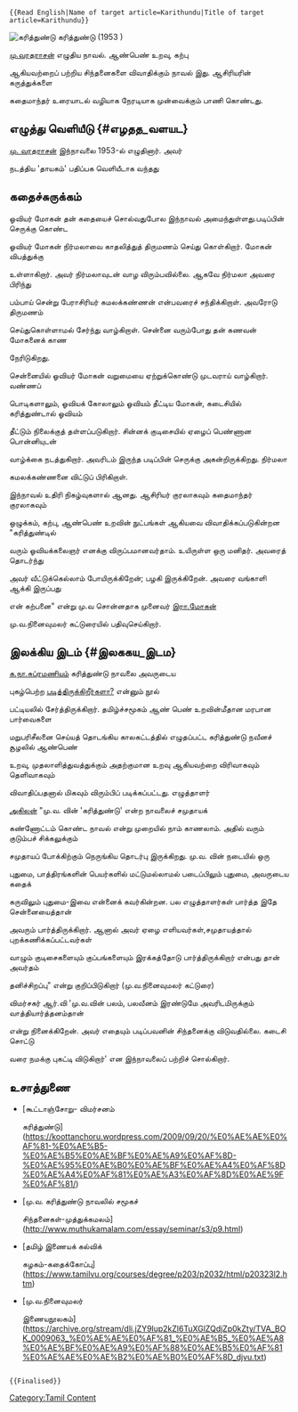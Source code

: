 ```{=mediawiki}
{{Read English|Name of target article=Karithundu|Title of target article=Karithundu}}
```
![கரித்துண்டு](கரித்துண்டு.jpg "கரித்துண்டு") கரித்துண்டு (1953 )
[மு.வரதராசன்](மு._வரதராசன் "wikilink") எழுதிய நாவல். ஆண்பெண் உறவு, கற்பு
ஆகியவற்றைப் பற்றிய சிந்தனைகளை விவாதிக்கும் நாவல் இது. ஆசிரியரின் கருத்துக்களை
கதைமாந்தர் உரையாடல் வழியாக நேரடியாக முன்வைக்கும் பாணி கொண்டது.

## எழுத்து வெளியீடு {#எழதத_வளயட}

[மு. வரதராசன்](மு._வரதராசன் "wikilink") இந்நாவலை 1953-ல் எழுதினார். அவர்
நடத்திய \'தாயகம்\' பதிப்பக வெளியீடாக வந்தது

## கதைச்சுருக்கம்

ஓவியர் மோகன் தன் கதையைச் சொல்வதுபோல இந்நாவல் அமைந்துள்ளது.படிப்பின் செருக்கு கொண்ட
ஓவியர் மோகன் நிர்மலாவை காதலித்துத் திருமணம் செய்து கொள்கிறார். மோகன் விபத்துக்கு
உள்ளாகிறார். அவர் நிர்மலாவுடன் வாழ விரும்பவில்லை. ஆகவே நிர்மலா அவரை பிரிந்து
பம்பாய் சென்று பேராசிரியர் கமலக்கண்ணன் என்பவரைச் சந்திக்கிறாள். அவரோடு திருமணம்
செய்துகொள்ளாமல் சேர்ந்து வாழ்கிறாள். சென்னை வரும்போது தன் கணவன் மோகனைக் காண
நேரிடுகிறது.

சென்னையில் ஓவியர் மோகன் வறுமையை ஏற்றுக்கொண்டு முடவராய் வாழ்கிறார். வண்ணப்
பொடிகளாலும், ஓவியக் கோலாலும் ஓவியம் தீட்டிய மோகன், கடைசியில் கரித்துண்டால் ஓவியம்
தீட்டும் நிலைக்குத் தள்ளப்படுகிறார். சின்னக் குடிசையில் ஏழைப் பெண்ணான பொன்னியுடன்
வாழ்க்கை நடத்துகிறார். அவரிடம் இருந்த படிப்பின் செருக்கு அகன்றிருக்கிறது. நிர்மலா
கமலக்கண்ணனை விட்டுப் பிரிகிறாள்.

இந்நாவல் உதிரி நிகழ்வுகளால் ஆனது. ஆசிரியர் குரலாகவும் கதைமாந்தர் குரலாகவும்
ஒழுக்கம், கற்பு, ஆண்பெண் உறவின் நுட்பங்கள் ஆகியவை விவாதிக்கப்படுகின்றன \"கரித்துண்டில்‌
வரும்‌ ஓவியக்கலைஞர்‌ எனக்கு விருப்பமானவர்‌தாம்‌. உயிருள்ள ஒரு மனிதர்‌. அவரைத்‌ தொடர்ந்து
அவர்‌ வீட்டுக்‌கெல்லாம்‌ போயிருக்கிறேன்‌; பழகி இருக்கிறேன்‌. அவரை வங்காளி ஆக்கி இருப்பது
என்‌ கற்பனை\" என்று மு.வ சொன்னதாக முனைவர் [இரா.மோகன்](இரா.மோகன் "wikilink")
மு.வ.நினைவுமலர் கட்டுரையில் பதிவுசெய்கிறார்.

## இலக்கிய இடம் {#இலககய_இடம}

[க.நா.சுப்ரமணியம்](க.நா.சுப்ரமணியம் "wikilink") கரித்துண்டு நாவலை அவருடைய
புகழ்பெற்ற [படித்திருக்கிறீர்களா?](படித்திருக்கிறீர்களா? "wikilink") என்னும் நூல்
பட்டியலில் சேர்த்திருக்கிறார். தமிழ்ச்சமூகம் ஆண் பெண் உறவின்மீதான மரபான பார்வைகளை
மறுபரிசீலனை செய்யத் தொடங்கிய காலகட்டத்தில் எழுதப்பட்ட கரித்துண்டு நவீனச் சூழலில் ஆண்பெண்
உறவு, முதலாளித்துவத்துக்கும் அதற்குமான உறவு ஆகியவற்றை விரிவாகவும் தெளிவாகவும்
விவாதிப்பதனால் மிகவும் விரும்பிப் படிக்கப்பட்டது. எழுத்தாளர்
[அகிலன்](அகிலன் "wikilink") \"மு.வ. வின்‌ \'கரித்துண்டு\' என்ற நாவலைச்‌ சமுதாயக்‌
கண்ணோட்டம்‌ கொண்ட நாவல்‌ என்று முறையில்‌ நாம்‌ காணலாம்‌. அதில்‌ வரும்‌ குடும்பச்‌ சிக்கலுக்கும்‌
சமுதாயப்‌ போக்‌கிற்கும்‌ நெருங்கிய தொடர்பு இருக்கிறது. மு.வ. வின்‌ நடையில்‌ ஒரு
புதுமை, பாத்திரங்களின்‌ பெயர்களில்‌ மட்டுமல்லாமல்‌ படைப்பிலும்‌ புதுமை, அவருடைய கதைக்‌
கருவிலும்‌ புதுமை-இவை என்னைக்‌ கவர்கின்றன. பல எழுத்தாளர்கள்‌ பார்த்த இதே சென்னையைத்தான்‌
அவரும்‌ பார்த்திருக்கிறார்‌. ஆனால்‌ அவர்‌ ஏழை எளியவர்கள்‌,சமுதாயத்‌தால்‌ புறக்கணிக்கப்பட்டவர்கள்‌
வாழும்‌ குடிசைகளையும்‌ குப்பங்களையும்‌ இரக்கத்தோடு பார்த்திருக்கிறார்‌ என்பது தான்‌ அவர்தம்‌
தனிச்‌சிறப்பு\" என்று குறிப்பிடுகிறார் (மு.வ.நினைவுமலர் கட்டுரை)

விமர்சகர் ஆர்.வி 'மு.வ.வின் பலம், பலவீனம் இரண்டுமே அவரிடமிருக்கும் வாத்தியார்த்தனம்தான்
என்று நினைக்கிறேன். அவர் எதையும் படிப்பவனின் சிந்தனைக்கு விடுவதில்லை. கடைசி சொட்டு
வரை நமக்கு புகட்டி விடுகிறார்' என இந்நாவலைப் பற்றிச் சொல்கிறார்.

## உசாத்துணை

-   [கூட்டாஞ்சோறு- விமர்சனம்
    கரித்துண்டு](https://koottanchoru.wordpress.com/2009/09/20/%E0%AE%AE%E0%AF%81-%E0%AE%B5-%E0%AE%B5%E0%AE%BF%E0%AE%A9%E0%AF%8D-%E0%AE%95%E0%AE%B0%E0%AE%BF%E0%AE%A4%E0%AF%8D%E0%AE%A4%E0%AF%81%E0%AE%A3%E0%AF%8D%E0%AE%9F%E0%AF%81/)
-   [மு.வ. கரித்துண்டு நாவலில் சமூகச்
    சிந்தனைகள்-முத்துக்கமலம்](http://www.muthukamalam.com/essay/seminar/s3/p9.html)
-   [தமிழ் இணையக் கல்விக்
    கழகம்-கதைக்கோப்பு](https://www.tamilvu.org/courses/degree/p203/p2032/html/p20323l2.htm)
-   [மு.வ.நினைவுமலர்
    இணையநூலகம்](https://archive.org/stream/dli.jZY9lup2kZl6TuXGlZQdjZp0kZty/TVA_BOK_0009063_%E0%AE%AE%E0%AF%81_%E0%AE%B5_%E0%AE%A8%E0%AE%BF%E0%AE%A9%E0%AF%88%E0%AE%B5%E0%AF%81%E0%AE%AE%E0%AE%B2%E0%AE%B0%E0%AF%8D_djvu.txt)

```{=mediawiki}
{{Finalised}}
```
[Category:Tamil Content](Category:Tamil_Content "wikilink")
